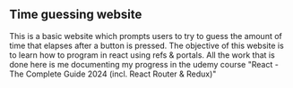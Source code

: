## Time guessing website

This is a basic website which prompts users to try to guess the amount of time that elapses after a button is pressed. The objective of this website is to learn how to program in react using refs & portals. All the work that is done here is me documenting my progress in the udemy course "React - The Complete Guide 2024 (incl. React Router & Redux)"
